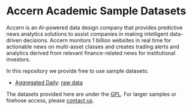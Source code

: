 # Accern Academic Sample Datasets

Accern is an AI-powered data design company that provides predictive news
analytics solutions to assist companies in making intelligent data-driven
decisions. Accern monitors 1 billion websites in real time for actionable
news on multi-asset classes and creates trading alerts and analytics derived
from relevant finance-related news for institutional investors.

In this repository we provide free to use sample datasets:

- [Aggregated Daily](aggregated-daily/):
    [raw data](https://raw.githubusercontent.com/Accern/academic-datasets/master/aggregated-daily/data.csv)

The datasets provided here are under the [GPL](LICENSE).
For larger samples or firehose access,
please [contact us](http://www.accern.com/contact/).
